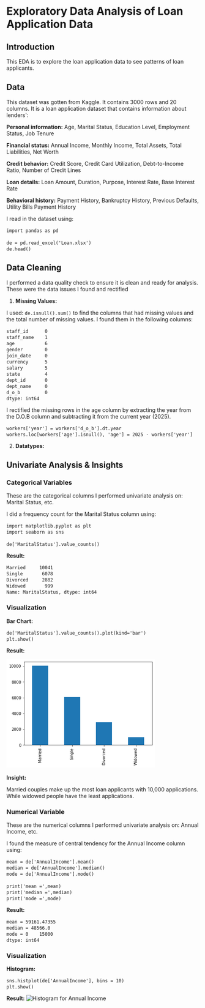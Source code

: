 # Exploratory Data Analysis of Loan Application Data
## Introduction
This EDA is to explore the loan application data to see patterns of loan applicants.

## Data
This dataset was gotten from Kaggle. It contains 3000 rows and 20 columns. It is a loan application dataset that contains information about lenders':

**Personal information:** Age, Marital Status, Education Level, Employment Status, Job Tenure

**Financial status:** Annual Income, Monthly Income, Total Assets, Total Liabilities, Net Worth

**Credit behavior:** Credit Score, Credit Card Utilization, Debt-to-Income Ratio, Number of Credit Lines

**Loan details:** Loan Amount, Duration, Purpose, Interest Rate, Base Interest Rate

**Behavioral history:** Payment History, Bankruptcy History, Previous Defaults, Utility Bills Payment History

I read in the dataset using:
```
import pandas as pd

de = pd.read_excel('Loan.xlsx')
de.head()
```

## Data Cleaning
I performed a data quality check to ensure it is clean and ready for analysis. These were the data issues I found and rectified
1. **Missing Values:**

I used: ```de.isnull().sum()``` to find the columns that had missing values and the total number of missing values. I found them in the following columns:
```
staff_id      0
staff_name    1
age           6
gender        0
join_date     0
currency      5
salary        5
state         4
dept_id       0
dept_name     0
d_o_b         0
dtype: int64
```
I rectified the missing rows in the age column by extracting the year from the D.O.B column and subtracting it from the current year (2025).
```
workers['year'] = workers['d_o_b'].dt.year
workers.loc[workers['age'].isnull(), 'age'] = 2025 - workers['year']
```

2. **Datatypes:**

## Univariate Analysis & Insights
### Categorical Variables
These are the categorical columns I performed univariate analysis on: Marital Status, etc.

I did a frequency count for the Marital Status column using:
```
import matplotlib.pyplot as plt
import seaborn as sns

de['MaritalStatus'].value_counts()
```
**Result:**
```
Married     10041
Single       6078
Divorced     2882
Widowed       999
Name: MaritalStatus, dtype: int64
```
### Visualization
**Bar Chart:**
```
de['MaritalStatus'].value_counts().plot(kind='bar')
plt.show()
```
**Result:**

![Bar Chart for Marital Status](images/bar1.png)

**Insight:**

Married couples make up the most loan applicants with 10,000 applications. While widowed people have the least applications. 

### Numerical Variable
These are the numerical columns I performed univariate analysis on: Annual Income, etc.

I found the measure of central tendency for the Annual Income column using:
```
mean = de['AnnualIncome'].mean()
median = de['AnnualIncome'].median()
mode = de['AnnualIncome'].mode()

print('mean =',mean)
print('median =',median)
print('mode =',mode)
```

**Result:**
```
mean = 59161.47355
median = 48566.0
mode = 0    15000
dtype: int64
```

### Visualization
**Histogram:**

```
sns.histplot(de['AnnualIncome'], bins = 10)
plt.show()
```
**Result:**
![Histogram for Annual Income]()






